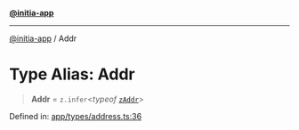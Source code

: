 [**@initia-app**](../types.md)

***

[@initia-app](../types.md) / Addr

# Type Alias: Addr

> **Addr** = `z.infer`\<*typeof* [`zAddr`](../variables/zAddr.md)\>

Defined in: [app/types/address.ts:36](https://github.com/hanwong/app-v2/blob/087f9ea496ced31d9a3b187baa11cd5456705527/app/types/address.ts#L36)
